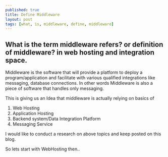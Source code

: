 ```yaml
---
published: true
title: Define Middleware
layout: post
tags: [what, is, middleware, define, middleware]
---
```

What is the term middleware refers? or definition of middleware? in web hosting and integration space.
------------------------------------------------------------------------------------------------------------------------------------------------
Middleware is the software that will provide a platform to deploy a program/application and facilitate with various qualified integrations like messaging, database connections. In other words Middleware is also a piece of software that handles only messaging.

This is giving us an Idea that middleware is actually relying on basics of
1) Web Hosting
2) Application Hosting
3) Backend system/Data Integration Platform
4) Messaging Service

I would like to conduct a research on above topics and keep posted on this blog.

So lets start with WebHosting then..
